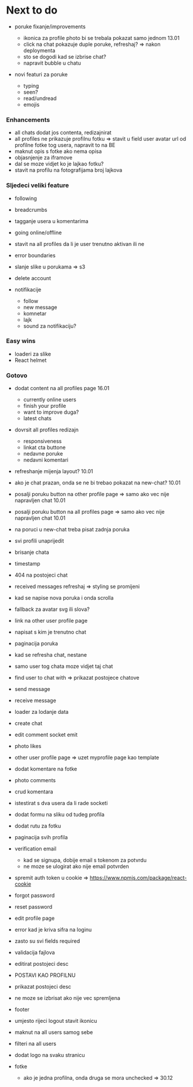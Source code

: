 # Next to do

- poruke fixanje/improvements

  - ikonica za profile photo bi se trebala pokazat samo jednom 13.01
  - click na chat pokazuje duple poruke, refreshaj? => nakon deploymenta
  - sto se dogodi kad se izbrise chat?
  - napravit bubble u chatu

- novi featuri za poruke
  - typing
  - seen?
  - read/undread
  - emojis

### Enhancements

- all chats dodat jos contenta, redizajnirat
- all profiles ne prikazuje profilnu fotku => stavit u field user avatar url od profilne fotke tog usera, napravit to na BE
- maknut opis s fotke ako nema opisa
- objasnjenje za iframove
- dal se moze vidjet ko je lajkao fotku?
- stavit na profilu na fotografijama broj lajkova

### Sljedeci veliki feature

- following
- breadcrumbs
- tagganje usera u komentarima
- going online/offline
- stavit na all profiles da li je user trenutno aktivan ili ne
- error boundaries
- slanje slike u porukama => s3
- delete account

- notifikacije
  - follow
  - new message
  - komnetar
  - lajk
  - sound za notifikaciju?

### Easy wins

- loaderi za slike
- React helmet

### Gotovo

- dodat content na all profiles page 16.01
  - currently online users
  - finish your profile
  - want to improve duga?
  - latest chats
- dovrsit all profiles redizajn

  - responsiveness
  - linkat cta buttone
  - nedavne poruke
  - nedavni komentari

- refreshanje mijenja layout? 10.01
- ako je chat prazan, onda se ne bi trebao pokazat na new-chat? 10.01
- posalji poruku button na other profile page => samo ako vec nije napravljen chat 10.01
- posalji poruku button na all profiles page => samo ako vec nije napravljen chat 10.01
- na poruci u new-chat treba pisat zadnja poruka
- svi profili unaprijedit
- brisanje chata
- timestamp
- 404 na postojeci chat
- received messages refreshaj => styling se promijeni
- kad se napise nova poruka i onda scrolla
- fallback za avatar svg ili slova?
- link na other user profile page
- napisat s kim je trenutno chat
- paginacija poruka
- kad se refresha chat, nestane
- samo user tog chata moze vidjet taj chat
- find user to chat with => prikazat postojece chatove
- send message
- receive message
- loader za lodanje data
- create chat
- edit comment socket emit
- photo likes
- other user profile page => uzet myprofile page kao template
- dodat komentare na fotke
- photo comments
- crud komentara
- istestirat s dva usera da li rade socketi
- dodat formu na sliku od tudeg profila
- dodat rutu za fotku
- paginacija svih profila
- verification email

  - kad se signupa, dobije email s tokenom za potvrdu
  - ne moze se ulogirat ako nije email potvrden

- spremit auth token u cookie => https://www.npmjs.com/package/react-cookie
- forgot password
- reset password
- edit profile page
- error kad je kriva sifra na loginu
- zasto su svi fields required
- validacija fajlova
- editirat postojeci desc
- POSTAVI KAO PROFILNU
- prikazat postojeci desc
- ne moze se izbrisat ako nije vec spremljena
- footer
- umjesto rijeci logout stavit ikonicu
- maknut na all users samog sebe
- filteri na all users
- dodat logo na svaku stranicu
- fotke
  - ako je jedna profilna, onda druga se mora unchecked => 30.12
